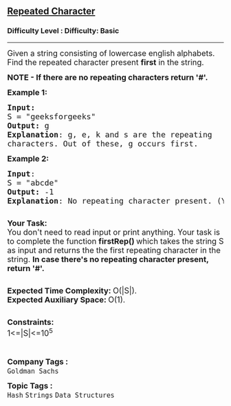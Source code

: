 <h2><a href="https://www.geeksforgeeks.org/problems/repeated-character2058/1?page=2&category=Strings&difficulty=Basic&status=unsolved&sortBy=latest">Repeated Character</a></h2><h3>Difficulty Level : Difficulty: Basic</h3><hr><div class="problems_problem_content__Xm_eO"><p><span style="font-size: 18px;">Given a string consisting of lowercase english alphabets. Find the repeated character present <strong>first</strong> in the string.</span></p>
<p><strong><span style="font-size: 18px;">NOTE - If there are no repeating characters return '#'.</span></strong></p>
<p><span style="font-size: 18px;"><strong>Example 1:</strong></span></p>
<pre><span style="font-size: 18px;"><strong>Input:</strong>
S = "geeksforgeeks"
<strong>Output:</strong> g
<strong>Explanation</strong>: g, e, k and s are the repeating
characters. Out of these, g occurs first. </span>
</pre>
<p><span style="font-size: 18px;"><strong>Example 2:</strong></span></p>
<pre><span style="font-size: 18px;"><strong>Input</strong>: 
S = "abcde"
<strong>Output:</strong> -1
<strong>Explanation</strong>: No repeating character present. (You need to return '#')
</span></pre>
<p><br><span style="font-size: 18px;"><strong>Your Task:</strong><br>You don't need to read input or print anything. Your task is to complete the function&nbsp;<strong>firstRep()&nbsp;</strong>which takes the string S as input and returns the the first repeating character in the string. <strong>In case there's no repeating character present, return '#'.</strong></span></p>
<p><br><span style="font-size: 18px;"><strong>Expected Time Complexity:&nbsp;</strong>O(|S|).<br><strong>Expected Auxiliary Space:&nbsp;</strong>O(1).</span></p>
<p><br><span style="font-size: 18px;"><strong>Constraints:</strong><br>1&lt;=|S|&lt;=10<sup>5</sup></span></p>
<p>&nbsp;</p></div><p><span style=font-size:18px><strong>Company Tags : </strong><br><code>Goldman Sachs</code>&nbsp;<br><p><span style=font-size:18px><strong>Topic Tags : </strong><br><code>Hash</code>&nbsp;<code>Strings</code>&nbsp;<code>Data Structures</code>&nbsp;